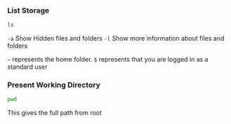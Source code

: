 ### List Storage

```bash
ls
```

`-a` Show Hidden files and folders
`-l` Show more information about files and folders

`~` represents the home folder.
`$` represents that you are logged in as a standard user

### Present Working Directory

```bash
pwd
```
This gives the full path from root